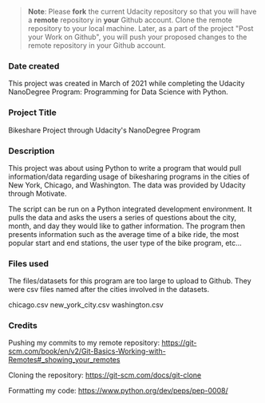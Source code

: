 >**Note**: Please **fork** the current Udacity repository so that you will have a **remote** repository in **your** Github account. Clone the remote repository to your local machine. Later, as a part of the project "Post your Work on Github", you will push your proposed changes to the remote repository in your Github account.

### Date created
This project was created in March of 2021 while completing the Udacity NanoDegree Program: Programming for Data Science with Python.

### Project Title
Bikeshare Project through Udacity's NanoDegree Program

### Description
This project was about using Python to write a program that would pull information/data regarding usage of bikesharing programs in the cities of New York, Chicago, and Washington. The data was provided by Udacity
through Motivate.

The script can be run on a Python integrated development environment. It pulls the data and asks the users a series of questions about the city, month, and day they would like to gather information. The program then presents information such as the average time of a bike ride, the most popular start and end stations, the user type of the bike program, etc...


### Files used
The files/datasets for this program are too large to upload to Github. They were csv files named after the cities involved in the datasets.

chicago.csv
new_york_city.csv
washington.csv

### Credits

Pushing my commits to my remote repository:
https://git-scm.com/book/en/v2/Git-Basics-Working-with-Remotes#_showing_your_remotes

Cloning the repository:
https://git-scm.com/docs/git-clone

Formatting my code:
https://www.python.org/dev/peps/pep-0008/
